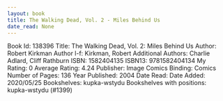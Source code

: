 ```yaml
---
layout: book
title: The Walking Dead, Vol. 2 - Miles Behind Us
date_read: None
---
```


Book Id: 138396
Title: The Walking Dead, Vol. 2: Miles Behind Us
Author: Robert Kirkman
Author l-f: Kirkman, Robert
Additional Authors: Charlie Adlard, Cliff Rathburn
ISBN: 1582404135
ISBN13: 9781582404134
My Rating: 0
Average Rating: 4.24
Publisher: Image Comics
Binding: Comics
Number of Pages: 136
Year Published: 2004
Date Read: 
Date Added: 2020/05/25
Bookshelves: kupka-wstydu
Bookshelves with positions: kupka-wstydu (#1399)

